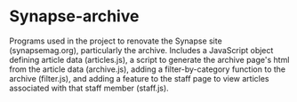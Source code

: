 # Synapse-archive

Programs used in the project to renovate the Synapse site (synapsemag.org), particularly the archive. Includes a JavaScript object defining article data (articles.js), a script to generate the archive page's html from the article data (archive.js), adding a filter-by-category function to the archive (filter.js), and adding a feature to the staff page to view articles associated with that staff member (staff.js). 